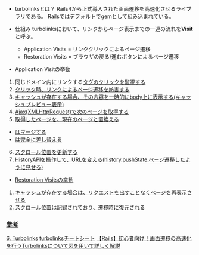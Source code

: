 - turbolinksとは？
Rails4から正式導入された画面遷移を高速化させるライブラリである。
Railsではデフォルトでgemとして組み込まれている。

- 仕組み
turbolinksにおいて、リンクからページ表示までの一連の流れを**Visit**と呼ぶ。
  - Application Visits = リンククリックによるページ遷移
  - Restoration Visits = ブラウザの戻る/進むボタンによるページ遷移

- Application Visitの挙動
1. 同じドメイン内にリンクする<a href>タグのクリックを監視する
2. クリック時、リンクによるページ遷移を妨害する
3. キャッシュが存在する場合、その内容を一時的にbody上に表示する(キャッシュプレビュー表示)
4. Ajax(XMLHttpRequest)で次のページを取得する
5. 取得したページを、現在のページと置換える
  - <head>はマージする
  - <body>は完全に差し替える
6. スクロール位置を更新する
7. HistoryAPIを操作して、URLを変える(history.pushState.ページ遷移したように見せる)

- Restoration Visitsの挙動
1. キャッシュが存在する場合は、リクエストを出すことなくページを再表示させる
2. スクロール位置は記録されており、遷移時に復元される

### 参考
[6. Turbolinks](https://www.techscore.com/tech/Ruby/rails-4.0/turbolinks/)
[turbolinksチートシート](https://qiita.com/morrr/items/54f4be21032a45fd4fe9)
[【Rails】初心者向け！画面遷移の高速化を行うTurbolinksについて図を用いて詳しく解説](https://techtechmedia.com/turbolinks-rails/)